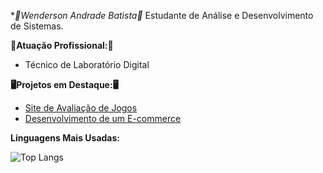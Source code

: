 **💫*Wenderson Andrade Batista💫**
Estudante de Análise e Desenvolvimento de Sistemas.

**💫Atuação Profissional:💫**
- Técnico de Laboratório Digital

**🖥️Projetos em Destaque:🖥️**
- [Site de Avaliação de Jogos](https://github.com/falvojc/speech-learning)
- [Desenvolvimento de um E-commerce](https://github.com/Eric0254/StreetRushGear)
  

**Linguagens Mais Usadas:**

![Top Langs](https://github-readme-stats-git-masterrstaa-rickstaa.vercel.app/api/top-langs/?username=falvojr&bg_color=000&border_color=30A3DC&title_color=E94D5F&text_color=FFF)
